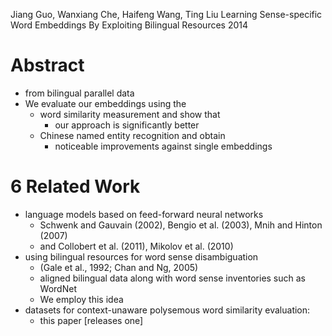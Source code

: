 Jiang Guo, Wanxiang Che, Haifeng Wang, Ting Liu
Learning Sense-specific Word Embeddings By Exploiting Bilingual Resources
2014

# Abstract

* from bilingual parallel data
* We evaluate our embeddings using the
  * word similarity measurement and show that
    * our approach is significantly better
  * Chinese named entity recognition and obtain
    * noticeable improvements against single embeddings

# 6 Related Work

* language models based on feed-forward neural networks
  * Schwenk and Gauvain (2002), Bengio et al.  (2003), Mnih and Hinton (2007)
  * and Collobert et al.  (2011), Mikolov et al. (2010)
* using bilingual resources for word sense disambiguation
  * (Gale et al., 1992; Chan and Ng, 2005)
  * aligned bilingual data along with word sense inventories such as WordNet
  * We employ this idea
* datasets for context-unaware polysemous word similarity evaluation:
  * this paper [releases one]
